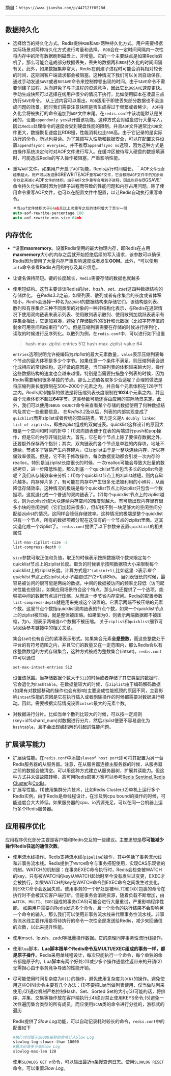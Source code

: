 摘自：`https://www.jianshu.com/p/44712ff0528d`

------

## 数据持久化

- 选择恰当的持久化方式。Redis提供`RDB`和`AOF`两种持久化方式。用户需要根据实际场景对两种持久化方式进行考量和选择。
    `RDB`会在一定时间间隔内一次性将内存中的所有数据刷到磁盘上，非增量。它的一个主要缺点是如果Redis宕机了，那么可能会造成部分数据丢失，丢失的数据两和`RDB`持久化的时间间隔有关。此外，如果数据集非常大，Redis在创建子进程时可能会消耗相对较长的时间，这期间客户端请求都会被阻塞。这种情况下我们可以关闭自动保存，通过手动发送`SAVE`或者`BGSAVE`命令来控制停顿出现的时间。由于`SAVE`命令不需要创建子进程，从而避免了与子进程的资源竞争，因此它比`BGSAVE`速度更快。手动生成快照可以选择在线用户很少的情况下执行，比如使用脚本在凌晨三点执行`SAVE`命令。
    从上述内容可以看出，`RDB`适用于即使丢失部分数据也不会造成问题的场景。同时我们需要注意快照是否生成得过于频繁或者稀少。
    `AOF`持久化会将被执行的命令追加到`AOF`文件末尾。在`redis.conf`中该功能默认是关闭的，设置`appendonly yes`以开启该功能。这种方式会对磁盘进行大量写入，因此`Redis`处理命令的速度会受到硬盘性能的限制。并且`AOF`文件通常比`RDB`文件更大，数据恢复速度比RDB慢，性能消耗也比`RDB`高。由于它记录的是实际执行的命令，所以也易读。为了兼顾写入性能和数据安全，可以在配置文件设置`appendfsysnc everysec`。并不推荐`appendfsync no`选项，因为这种方式是由操作系统决定何时对AOF文件进行写入。在缓冲区被待写入硬盘的数据填满时，可能造成Redis的写入操作被阻塞，严重影响性能。

- 重写`AOF`文件。如果用户开启了`AOF`功能，Redis运行时间越长，｀AOF`文件也会越来越大。用户可以发送`BGREWRITEAOF`重写AOF文件，它会移除AOF文件中的冗余命令以此来减小`AOF`文件的体积。由于AOF文件重写会用到子进程，因此也存在`BGSAVE`命令持久化快照时因为创建子进程而导致的性能问题和内存占用问题。除了使用命令重写AOF文件，也可以在配置文件中配置，以让Redis自动执行重写命令。

    ```cpp
    ＃当aof文件体积大于64mb且比上次重写之后的体积增大了至少一倍
    auto-aof-rewrite-percentage 100 
    auto-aof-rewrite-min-size 64mb 
    ```

## 内存优化

- *设置**maxmemory**。设置Redis使用的最大物理内存，即Redis在占用**maxmemory**大小的内存之后就开始拒绝后续的写入请求，该参数可以确保Redis因为使用了大量内存严重影响速度或者发生**OOM**。此外，*可以使用`info`命令查看Redis占用的内存及其它信息。

- 让键名保持简短。键的长度越长，`Redis`需要存储的数据也就越多

- 使用短结构。这节主要谈谈Redis的*list*、*hash*、*set*、*zset*这四种数据结构的存储优化。
    在*Redis3.2*之前，如果列表、散列或者有序集合的长度或者体积较小，*Redis*会选择一种名为*ziplist*的数据结构来存储它们。该结构是列表、散列和有序集合三种不同类型的对象的一种非结构化表示，与Redis在通常情况下使用双向链表来表示列表、使用散列表示散列、使用散列加跳跃表表示有序集合相比，它更加紧凑，避免了存储额外的指针和元数据（比如字符串值的剩余可用空间和结束符"\0"）。但是压缩列表需要在存储的时候进行序列化，读取的时候进行反序列化。以散列为例，在`redis.conf`中，可以进行如下设置

    > hash-max-ziplist-entries 512
    > hash-max-ziplist-value 64

    `entries`选项说明允许被编码为*ziplist*的最大元素数量，`value`表示压缩列表每个节点的最大体积是多少个字节。如果任意一个条件不满足，则压缩列表会退化成相应的常规结构。这样做的原因是，当压缩列表的体积越来越大时，操作这些数据结构的速度也会越来越慢，特别是当需要扫描整个列表的时候，因为Redis需要解码很多单独的节点。那么上述值各取多少合适呢？合理的做法是将压缩列表长度限制在500~2000个元素之内，并且每个元素体积在128字节之内。*Redis实战*推荐的做法是将压缩列表长度限制在**1024**个元素之内，并且每个元素体积不超过**64**字节。这类参数可能还得由应用的实际场景来定。此外，我们可以使用`DEBUG OBJECT`命令来查看某个存储的数据使用了何种数据结构及其它一些重要信息。
    在*Redis3.2*及以后，列表的内部实现变成了`quicklist`而非ziplist或者传统的双端链表。官方定义是`A doubly linked list of ziplists`，即由*ziplist*组成的双向链表。quicklist这样设计的原因大概是一个空间和时间的折中：(1)双向链表便于在表的两端进行push和pop操作，但是它的内存开销比较大。首先，它在每个节点上除了要保存数据之外，还要额外保存两个指针；其次，双向链表的各个节点是单独的内存块，地址不连续，节点多了容易产生内存碎片。(2)ziplist由于是一整块连续内存，所以存储效率很高。但是，它不利于修改操作，每次数据变动都会引发一次内存的realloc。特别是当ziplist长度很长的时候，一次realloc可能会导致大批量的数据拷贝，进一步降低性能。那么到底一个quicklist节点包含多长的ziplist合适呢？我们从存储效率来分析：(1)每个quicklist节点上的ziplist越短，则内存碎片越多。内存碎片多了，有可能在内存中产生很多无法被利用的小碎片，从而降低存储效率。这种情况的极端是每个quicklist节点上的ziplist只包含一个数据项，这就退化成一个普通的双向链表了。(2)每个quicklist节点上的ziplist越长，则为ziplist分配大块连续内存空间的难度就越大。有可能出现内存里有很多小块的空闲空间（它们加起来很多），但却找不到一块足够大的空闲空间分配给ziplist的情况。这同样会降低存储效率。这种情况的极端是整个quicklist只有一个节点，所有的数据项都分配在这仅有的一个节点的ziplist里面。这其实退化成一个ziplist了。
    `redis.conf`提供了以下参数来设置`quicklist`的相关属性

    ```cpp
    list-max-ziplist-size -2
    list-compress-depth 0
    ```

    `size`参数可取正值和负值，取正的时候表示按照数据项个数来限定每个quicklist节点上的ziplist长度。取负的时候表示按照数据项大小来限制每个quicklist上的ziplist长度。计算方式是`2^(abs(n)+1)`,比如这里`-2`表示*每个quicklist节点上的ziplist大小不能超过2^(2+1)即8kb*。
    当列表很长的时候，最容易被访问的很可能是两端的数据，中间的数据被访问的频率比较低（访问起来性能也很低）。如果应用场景符合这个特点，那么list还提供了一个选项，能够把中间的数据节点进行压缩，从而进一步节省内存空间。Redis的配置参数`list-compress-depth`就是用来完成这个设置的。它表示两端不被压缩的元素个数。这里节点个数指quicklist双向链表的节点个数，如果一个quicklist节点上的ziplist被压缩，就是整体被压缩。如果值为0，则表示两端数据都不被压缩，为n，则表示两端各n个数据不被压缩。
    关于`ziplist`和`quicklist`细节可以阅读参考链接中的相关文章。

    集合(*set*)也有自己的紧凑表示形式。如果集合元素**全是整数**，而这些整数处于平台的有符号范围之内，并且它们的数量又在一定范围内，那么Redis会以有序整数数组的方式存储集合，这种方式被成为整数集合(intset)。`redis.conf`中可以通过

    ```bash
    set-max-intset-entries 512
    ```

    设置该范围。当存储数据个数大于`512`的时候或者存储了其它类型的数据时，它会退化为`hashtable`。在数据量较大的时候，与`ziplist`由于编码解码数据(如果有对数据移动的操作也会有影响)主要造成性能瓶颈的原因不同，主要影响`intset`性能的原因是它在执行插入或者删除操作的时候都需要对数据进行移动。因此，需要根据实际情况设置`intset`最大的元素个数。

- 对数据进行分片。比如当单个散列比较大的时候，可以按一定规则(key+id%shard_num)对数据进行分片，然后*ziplist*便更不容易退化为`hashtable`，且不会出现编码解码引起的性能问题。

## 扩展读写能力

- 扩展读性能。在`redis.conf`中添加`slaveof host port`即可将其配置为另一台Redis服务器的从服务器。注意，在从服务器连接主服务器的时候，从服务器之前的数据会被清空。可以用这种方式建立从服务器树，扩展其读能力。但这种方式并未做故障转移，高可用Redis部署方案可以参考[Redis Sentinel](https://www.jianshu.com/p/afb678794a0e),[Redis Cluster](https://link.jianshu.com/?t=http%3A%2F%2Fredis.io%2Ftopics%2Fcluster-tutorial)和[Codis](https://link.jianshu.com/?t=https%3A%2F%2Fgithub.com%2FCodisLabs%2Fcodis)。
- 扩展写性能。(1)使用集群分片技术，比如Redis Cluster;(2)单机上运行多个Redis实例。由于Redis是单线程设计，在涉及到cpu bound的操作的时候，可能速度会大大降低。如果服务器的cpu、io资源充足，可以在同一台机器上运行多个Redis服务器。

## 应用程序优化

应用程序优化部分主要是客户端和Redis交互的一些建议。主要思想是**尽可能减少操作Redis往返的通信次数**。

- 使用流水线操作。Redis支持流水线(`pipeline`)操作，其中包括了事务流水线和非事务流水线。Redis提供了`WATCH`命令与事务搭配使用，实现CAS乐观锁的机制。WATCH的机制是：在事务EXEC命令执行时，Redis会检查被WATCH的key，只有被WATCH的key从WATCH起始时至今没有发生过变更，EXEC才会被执行。如果WATCH的key在WATCH命令到EXEC命令之间发生过变化，则EXEC命令会返回失败。使用事务的一个好处是被`MULTI`和`EXEC`包裹的命令在执行时不会被其它客户端打断。但是事务会消耗资源，随着负载不断增加，由`WATCH`、`MULTI`、`EXEC`组成的事务(CAS)可能会进行大量重试，严重影响程序性能。
    如果用户需要向Redis发送多个命令，且一个命令的执行结果不会影响另一个命令的输入，那么我们可以使用非事务流水线来代替事务性流水线。非事务流水线主要作用是将待执行的命令一次性全部发送给Redis，减少来回通信的次数，以此来提升性能。

- 使用mset、lpush、zadd等批量操作数据。它的原理同非事务性流行线操作。

- 使用`lua`脚本。**Lua脚本跟单个Redis命令及MULTI/EXEC组成的事务一样，都是原子操作**。Redis采用单线程设计，每次只能执行一个命令，每个单独的命令都是原子的。Lua脚本有两个好处:(1)减少多个操作通信往返带来的开销(2)无需担心由于事务竞争导致的性能开销。

- 尽可能使用时间复杂度为`O(1)`的操作，避免使用复杂度为`O(N)`的操作。避免使用这些O(N)命令主要有几个办法：(1)不要把List当做列表使用，仅当做队列来使用;(2)通过机制严格控制Hash、Set、Sorted Set的大小;(3)可能的话，将排序、并集、交集等操作放在客户端执行;(4)绝对禁止使用KEYS命令;(5)避免一次性遍历集合类型的所有成员，而应使用`SCAN`类的命令进行分批的，游标式的遍历

    Redis提供了*Slow Log*功能，可以自动记录耗时较长的命令，`redis.conf`中的配置如下

    ```bash
    #执行时间慢于10000毫秒的命令计入Slow Log
    slowlog-log-slower-than 10000  
    #最大纪录多少条Slow Log
    slowlog-max-len 128
    ```

    使用`SLOWLOG GET n`命令，可以输出最近n条慢查询日志。使用`SLOWLOG RESET`命令，可以重置*Slow Log*。